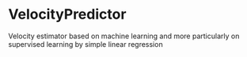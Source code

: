 # VelocityPredictor
Velocity estimator based on machine learning and more particularly on supervised learning by simple linear regression
